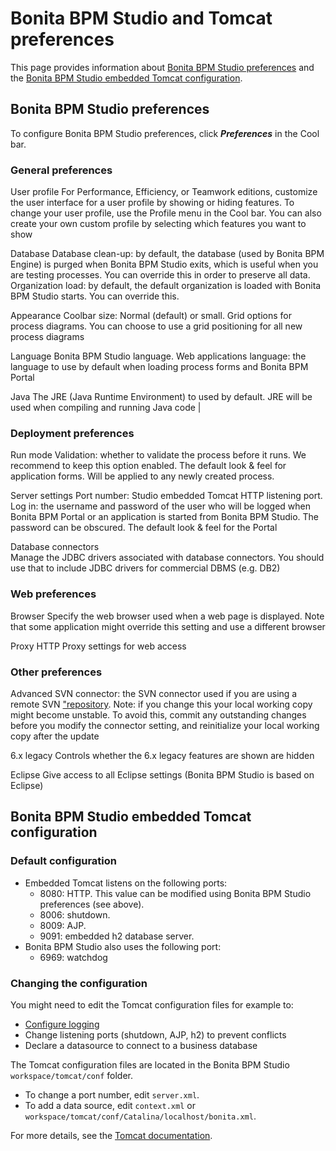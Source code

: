 # Bonita BPM Studio and Tomcat preferences

This page provides information about [Bonita BPM Studio preferences](#preferences) and the [Bonita BPM Studio embedded
Tomcat configuration](#tomcat).

## Bonita BPM Studio preferences

To configure Bonita BPM Studio preferences, click _**Preferences**_ in the Cool bar.

### General preferences

User profile
  For Performance, Efficiency, or Teamwork editions, customize the user interface for a user profile by showing or hiding features. To change your user profile, use the Profile menu in the Cool bar. You can also create your own custom profile by selecting which features you want to show

Database
  Database clean-up: by default, the database (used by Bonita BPM Engine) is purged when Bonita BPM Studio exits, which is useful when you are testing processes. You can override this in order to preserve all data. 
  Organization load: by default, the default organization is loaded with Bonita BPM Studio starts. You can override this. 

Appearance
  Coolbar size: Normal (default) or small. 
  Grid options for process diagrams. You can choose to use a grid positioning for all new process diagrams
  
Language
  Bonita BPM Studio language.
  Web applications language: the language to use by default when loading process forms and Bonita BPM Portal  

Java
  The JRE (Java Runtime Environment) to used by default. JRE will be used when compiling and running Java code  |

### Deployment preferences

Run mode
  Validation: whether to validate the process before it runs. We recommend to keep this option enabled.
  The default look & feel for application forms. Will be applied to any newly created process.

Server settings
  Port number: Studio embedded Tomcat HTTP listening port. 
  Log in: the username and password of the user who will be logged when Bonita BPM Portal or an application is started from Bonita BPM Studio. The password can be obscured. 
  The default look & feel for the Portal  

Database connectors  
  Manage the JDBC drivers associated with database connectors. You should use that to include JDBC drivers for commercial DBMS (e.g. DB2)  

### Web preferences

Browser
  Specify the web browser used when a web page is displayed. Note that some application might override this setting and use a different browser

Proxy
  HTTP Proxy settings for web access 

### Other preferences

Advanced
  SVN connector: the SVN connector used if you are using a remote SVN ["repository](workspaces-and-repositories.md). Note: if you change this your local working copy might become unstable. To avoid this, commit any outstanding changes before you modify the connector setting, and reinitialize your local working copy after the update  

6.x legacy
  Controls whether the 6.x legacy features are shown are hidden 

Eclipse
  Give access to all Eclipse settings (Bonita BPM Studio is based on Eclipse)  

## Bonita BPM Studio embedded Tomcat configuration

### Default configuration

* Embedded Tomcat listens on the following ports:
  * 8080: HTTP. This value can be modified using Bonita BPM Studio preferences (see above).
  * 8006: shutdown.
  * 8009: AJP.
  * 9091: embedded h2 database server.
* Bonita BPM Studio also uses the following port:
  * 6969: watchdog

### Changing the configuration

You might need to edit the Tomcat configuration files for example to:

* [Configure logging](logging.md)
* Change listening ports (shutdown, AJP, h2) to prevent conflicts
* Declare a datasource to connect to a business database

The Tomcat configuration files are located in the Bonita BPM Studio
`workspace/tomcat/conf`
folder. 

* To change a port number, edit 
`server.xml`. 
* To add a data source, edit
`context.xml`
or
`workspace/tomcat/conf/Catalina/localhost/bonita.xml`.

For more details, see the [Tomcat documentation](http://tomcat.apache.org/tomcat-7.0-doc/).
